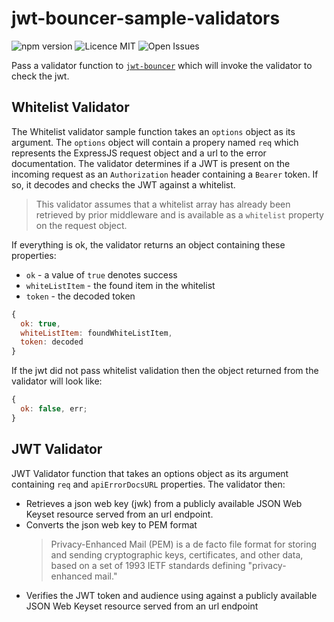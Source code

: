 # jwt-bouncer-sample-validators

![npm version](https://img.shields.io/badge/npm-1.0.1-blue.svg) ![Licence MIT](https://img.shields.io/badge/licence-MIT-yellowgreen.svg) ![Open Issues](https://img.shields.io/github/issues-raw/tripott/jwt-bouncer-sample-validators.svg)

Pass a validator function to [`jwt-bouncer`](https://www.npmjs.com/package/jwt-bouncer) which will invoke the validator to check the jwt.

## Whitelist Validator

The Whitelist validator sample function takes an `options` object as its argument. The `options` object will contain a propery named `req` which represents the ExpressJS request object and a url to the error documentation. The validator determines if a JWT is present on the incoming request as an `Authorization` header containing a `Bearer` token. If so, it decodes and checks the JWT against a whitelist.

> This validator assumes that a whitelist array has already been retrieved by prior middleware and is available as a `whitelist` property on the request object.

If everything is ok, the validator returns an object containing these properties:

- `ok` - a value of `true` denotes success
- `whiteListItem` - the found item in the whitelist
- `token` - the decoded token

```js
{
  ok: true,
  whiteListItem: foundWhiteListItem,
  token: decoded
}
```

If the jwt did not pass whitelist validation then the object returned from the validator will look like:

```js
{
  ok: false, err;
}
```

## JWT Validator

JWT Validator function that takes an options object as its argument containing `req` and `apiErrorDocsURL` properties. The validator then:

- Retrieves a json web key (jwk) from a publicly available JSON Web Keyset resource served from an url endpoint.
- Converts the json web key to PEM format
  > Privacy-Enhanced Mail (PEM) is a de facto file format for storing and sending cryptographic keys, certificates, and other data, based on a set of 1993 IETF standards defining "privacy-enhanced mail."
- Verifies the JWT token and audience using against a publicly available JSON Web Keyset resource served from an url endpoint
